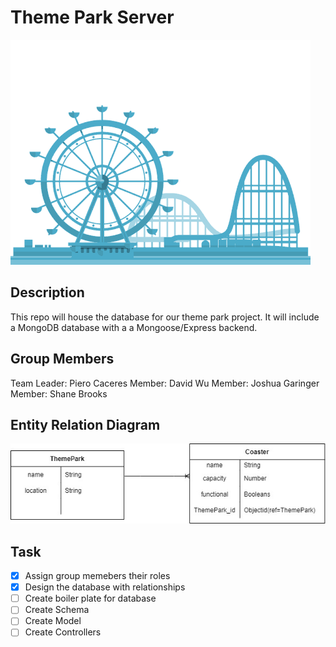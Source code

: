 # Theme Park Server

![Theme parkimage](/assets/GTY.gif)

## Description

This repo will house the database for our theme park project. It will include a MongoDB database with a a Mongoose/Express backend.

## Group Members

Team Leader: Piero Caceres
Member: David Wu
Member: Joshua Garinger
Member: Shane Brooks

## Entity Relation Diagram

![ERD](/assets/Theme%20Park%20ERD.jpg) 

## Task

- [x] Assign group memebers their roles
- [x] Design the database with relationships
- [ ] Create boiler plate for database
- [ ] Create Schema
- [ ] Create Model
- [ ] Create Controllers